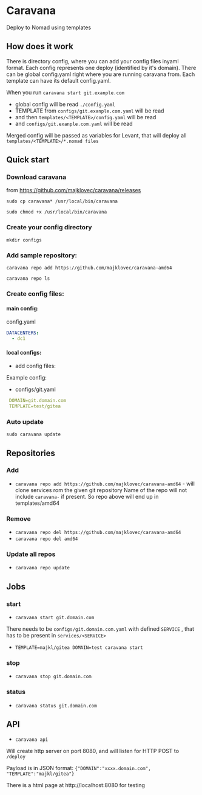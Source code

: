 # Caravana

Deploy to Nomad using templates

## How does it work

There is directory config, where you can add your config files inyaml format. Each config represents one deploy (identified by it's domain).
There can be global config.yaml right where you are running caravana from.
Each template can have its default config.yaml.

When you run `caravana start git.exanple.com`

* global config will be read `./config.yaml`
* TEMPLATE from `configs/git.exanple.com.yaml` will be read
* and then `templates/<TEMPLATE>/config.yaml` will be read
* and `configs/git.exanple.com.yaml` will be read

Merged config will be passed as variables for Levant, that will deploy all `templates/<TEMPLATE>/*.nomad files`

## Quick start

### Download caravana 

from https://github.com/majklovec/caravana/releases

 `sudo cp caravana* /usr/local/bin/caravana`

 `sudo chmod +x /usr/local/bin/caravana`

### Create your config directory

 `mkdir configs`

### Add sample repository:

 `caravana repo add https://github.com/majklovec/caravana-amd64`

 `caravana repo ls`

### Create config files:
#### main config:
config.yaml
```yaml
DATACENTERS:
  - dc1
```
#### local configs:
* add config files:

Example config:
- configs/git.yaml 
```yaml
 DOMAIN=git.domain.com
 TEMPLATE=test/gitea
 ```

### Auto update

 `sudo caravana update`

## Repositories

### Add

* `caravana repo add https://github.com/majklovec/caravana-amd64` - will clone services rom the given git repository
Name of the repo will not include `caravana-` if present. So repo above will end up in templates/amd64

### Remove

* `caravana repo del https://github.com/majklovec/caravana-amd64`
* `caravana repo del amd64`

### Update all repos

* `caravana repo update`

## Jobs

### start

* `caravana start git.domain.com`

There needs to be `configs/git.domain.com.yaml` with defined `SERVICE` , that has to be present in `services/<SERVICE>`

* `TEMPLATE=majkl/gitea DOMAIN=test caravana start`

### stop

* `caravana stop git.domain.com`

### status

* `caravana status git.domain.com`

## API

* `caravana api`

Will create http server on port 8080, and will listen for HTTP POST to `/deploy`

Payload is in JSON format: `{"DOMAIN":"xxxx.domain.com", "TEMPLATE":"majkl/gitea"}`

There is a html page at http://localhost:8080 for testing
